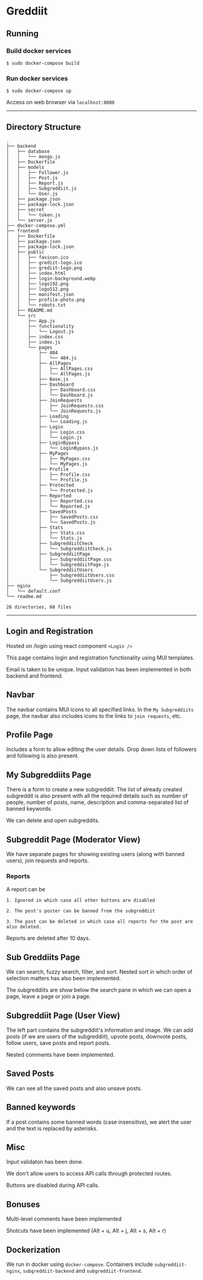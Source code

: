 # Greddiit

## Running

### Build docker services

`$ sudo docker-compose build`

### Run docker services

`$ sudo docker-compose up`

Access on web browser via `localhost:8000`

---

## Directory Structure

```
.
├── backend
│   ├── database
│   │   └── mongo.js
│   ├── Dockerfile
│   ├── models
│   │   ├── Follower.js
│   │   ├── Post.js
│   │   ├── Report.js
│   │   ├── Subgreddiit.js
│   │   └── User.js
│   ├── package.json
│   ├── package-lock.json
│   ├── secret
│   │   └── token.js
│   └── server.js
├── docker-compose.yml
├── frontend
│   ├── Dockerfile
│   ├── package.json
│   ├── package-lock.json
│   ├── public
│   │   ├── favicon.ico
│   │   ├── grediit-logo.ico
│   │   ├── grediit-logo.png
│   │   ├── index.html
│   │   ├── login-background.webp
│   │   ├── logo192.png
│   │   ├── logo512.png
│   │   ├── manifest.json
│   │   ├── profile-photo.png
│   │   └── robots.txt
│   ├── README.md
│   └── src
│       ├── App.js
│       ├── functionality
│       │   └── Logout.js
│       ├── index.css
│       ├── index.js
│       └── pages
│           ├── 404
│           │   └── 404.js
│           ├── AllPages
│           │   ├── AllPages.css
│           │   └── AllPages.js
│           ├── Base.js
│           ├── Dashboard
│           │   ├── Dashboard.css
│           │   └── Dashboard.js
│           ├── JoinRequests
│           │   ├── JoinRequests.css
│           │   └── JoinRequests.js
│           ├── Loading
│           │   └── Loading.js
│           ├── Login
│           │   ├── Login.css
│           │   └── Login.js
│           ├── LoginBypass
│           │   └── LoginBypass.js
│           ├── MyPages
│           │   ├── MyPages.css
│           │   └── MyPages.js
│           ├── Profile
│           │   ├── Profile.css
│           │   └── Profile.js
│           ├── Protected
│           │   └── Protected.js
│           ├── Reported
│           │   ├── Reported.css
│           │   └── Reported.js
│           ├── SavedPosts
│           │   ├── SavedPosts.css
│           │   └── SavedPosts.js
│           ├── Stats
│           │   ├── Stats.css
│           │   └── Stats.js
│           ├── SubgreddiitCheck
│           │   └── SubgreddiitCheck.js
│           ├── SubgreddiitPage
│           │   ├── SubgreddiitPage.css
│           │   └── SubgreddiitPage.js
│           └── SubgreddiitUsers
│               ├── SubgreddiitUsers.css
│               └── SubgreddiitUsers.js
├── nginx
│   └── default.conf
└── readme.md

26 directories, 60 files
```

---

## Login and Registration

Hosted on /login using react component `<Login />`

This page contains login and registration functionality using MUI templates.

Email is taken to be unique. Input validation has been implemented in both backend and frontend.

## Navbar

The navbar contains MUI icons to all specified links. In the `My Subgreddiits` page, the navbar also includes icons to the links to `join requests`, etc.

## Profile Page

Includes a form to allow editing the user details. Drop down lists of followers and following is also present.

## My Subgreddiits Page

There is a form to create a new subgreddiit. The list of already created subgreddit is also present with all the required details such as number of people, number of posts, name, description and comma-separated list of banned keywords.

We can delete and open subgreddits.

## Subgreddit Page (Moderator View)

We have separate pages for showing existing users (along with banned users), join requests and reports.

### Reports

A report can be

    1. Ignored in which case all other buttons are disabled

    2. The post's poster can be banned from the subgreddiit

    3. The post can be deleted in which case all reports for the post are also deleted.

Reports are deleted after 10 days.

## Sub Greddiits Page

We can search, fuzzy search, filter, and sort. Nested sort in which order of selection matters has also been implemented.

The subgreddiits are show below the search pane in which we can open a page, leave a page or join a page.

## Subgreddiit Page (User View)

The left part contains the subgreddiit's information and image. We can add posts (if we are users of the subgreddiit), upvote posts, downvote posts, follow users, save posts and report posts.

Nested comments have been implemented.

## Saved Posts

We can see all the saved posts and also unsave posts.

## Banned keywords

If a post contains some banned words (case insensitive), we alert the user and the text is replaced by asterisks.

## Misc

Input validaton has been done.

We don't allow users to access API calls through protected routes.

Buttons are disabled during API calls.

## Bonuses

Multi-level comments have been implemented

Shotcuts have been implemented (Alt + u, Alt + j, Alt + s, Alt + r)

## Dockerization

We run in docker using `docker-compose`. Containers include `subgreddiit-nginx`, `subgreddiit-backend` and `subgreddiit-frontend`.
